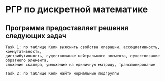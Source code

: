 # РГР по дискретной математике
## Программа предоставляет решения следующих задач
```
Task 1: по таблице Кели выяснить свойства операции, ассоциативность, коммутативность,
дистрибутивность, существование нейтрального элемента, существование обратного элемента,
сложение скаляра, умножение на единичную матрицу, транспонирование
```
```
Task 2: по таблице Кели найти нормальные подгруппы
```
